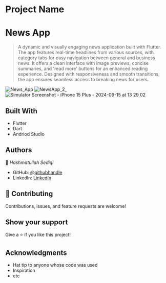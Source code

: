 # Project Name
# News App

> A dynamic and visually engaging news application built with Flutter. The app features real-time headlines from various sources, with category tabs for easy navigation between general and business news. It offers a clean interface with image previews, concise summaries, and 'read more' buttons for an enhanced reading experience. Designed with responsiveness and smooth transitions, the app ensures seamless access to breaking news for users.
> 
![News_App](https://github.com/user-attachments/assets/20d48926-6e92-4198-ad7c-fd43b64c6346)
![NewsApp_2_](https://github.com/user-attachments/assets/09aea0bb-5b38-469d-a5f3-a53565e6506e)
![Simulator Screenshot - iPhone 15 Plus - 2024-09-15 at 13 29 02](https://github.com/user-attachments/assets/07245142-26c7-4407-a179-c8150e4cce86)



## Built With
- Flutter
- Dart
- Andriod Studio

## Authors

👤 *Hashmatullah Sediqi*

- GitHub: [@githubhandle](https://github.com/hashmat111)
- LinkedIn: [LinkedIn](https://www.linkedin.com/in/hashmatsediqi/)

## 🤝 Contributing

Contributions, issues, and feature requests are welcome!

## Show your support

Give a ⭐️ if you like this project!

## Acknowledgments

- Hat tip to anyone whose code was used
- Inspiration
- etc
